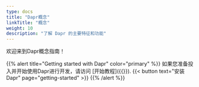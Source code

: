 ```yaml
---
type: docs
title: "Dapr概念"
linkTitle: "概念"
weight: 10
description: "了解 Dapr 的主要特征和功能"
---
```


欢迎来到Dapr概念指南！


{{% alert title="Getting started with Dapr" color="primary" %}}
如果您准备投入并开始使用Dapr进行开发，请访问 [开始教程]({{<ref getting-started>}}).
{{< button text="安装Dapr" page="getting-started" >}}
{{% /alert %}}